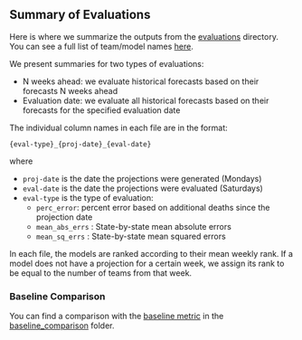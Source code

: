 ## Summary of Evaluations

Here is where we summarize the outputs from the [evaluations](/evaluations) directory. You can see a full list of team/model names [here](https://github.com/reichlab/covid19-forecast-hub#teams-and-models).

We present summaries for two types of evaluations:

- N weeks ahead: we evaluate historical forecasts based on their forecasts N weeks ahead
- Evaluation date: we evaluate all historical forecasts based on their forecasts for the specified evaluation date

The individual column names in each file are in the format:

`{eval-type}_{proj-date}_{eval-date}`

where

* `proj-date` is the date the projections were generated (Mondays)
* `eval-date` is the date the projections were evaluated (Saturdays)
* `eval-type` is the type of evaluation:
  * `perc_error`: percent error based on additional deaths since the projection date
  * `mean_abs_errs` : State-by-state mean absolute errors
  * `mean_sq_errs` : State-by-state mean squared errors

In each file, the models are ranked according to their mean weekly rank. If a model does not have a projection for a certain week, we assign its rank to be equal to the number of teams from that week.

### Baseline Comparison

You can find a comparison with the [baseline metric](/#baseline-model) in the [baseline_comparison](baseline_comparison) folder.

